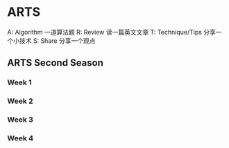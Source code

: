 # ARTS

A: Algorithm 一道算法题
R: Review 读一篇英文文章
T: Technique/Tips 分享一个小技术
S: Share 分享一个观点

## ARTS Second Season

### Week 1



### Week 2



### Week 3



### Week 4
